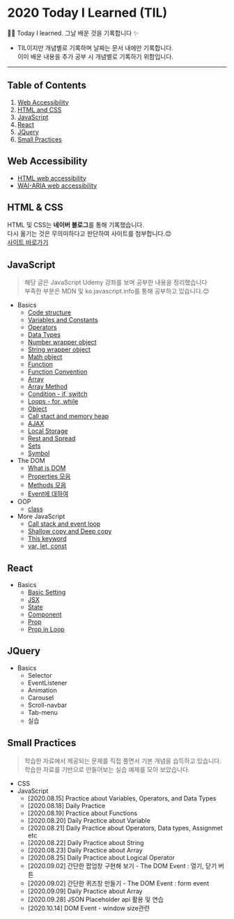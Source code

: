 # 2020 Today I Learned (TIL)

👩‍💻 Today I learned. 그날 배운 것을 기록합니다 ✨

- TIL이지만 개념별로 기록하며 날짜는 문서 내에만 기록합니다.  
  이미 배운 내용을 추가 공부 시 개념별로 기록하기 위함입니다.

---

## Table of Contents
1. [Web Accessibility](#web-accessibility)  
2. [HTML and CSS](#html-&-css)  
3. [JavaScript](#javascript)  
4. [React](#react)  
5. [JQuery](#jquery)  
6. [Small Practices](#small-practices)  

## Web Accessibility

- [HTML web accessibility](./Web-Accessibility/01_HTMLWebAccessibility.md)
- [WAI-ARIA web accessibility](./Web-Accessibility/02_WAI-ARIA.md)

## HTML & CSS

HTML 및 CSS는 **네이버 블로그**를 통해 기록했습니다.  
 다시 옮기는 것은 무의미하다고 판단하여 사이트를 첨부합니다.😊  
 [사이트 바로가기](https://blog.naver.com/yesslkim94)

## JavaScript

> 해당 글은 JavaScript Udemy 강좌를 보며 공부한 내용을 정리했습니다  
> 부족한 부분은 MDN 및 ko.javascript.info를 통해 공부하고 있습니다.😊

- Basics
  - [Code structure](Javascript/Basics/01_CodeStructure.md)
  - [Variables and Constants](Javascript/Basics/02_VariablesAndConstants.md)
  - [Operators](Javascript/Basics/03_Operators.md)
  - [Data Types](Javascript/Basics/04_DataTypes.md)
  - [Number wrapper object](Javascript/Basics/04_WrapperOobject_Num.md)
  - [String wrapper object](Javascript/Basics/04_WrapperObject_Str.md)
  - [Math object](Javascript/Basics/10_MathObjects.md)
  - [Function](Javascript/Basics/05_Function.md)
  - [Function Convention](Javascript/Basics/05_FunctionConventions.md)
  - [Array](Javascript/Basics/06_Array.md)
  - [Array Method](Javascript/Basics/06_ArrayMethodExample.md)
  - [Condition - if, switch](Javascript/Basics/07_Condition.md)
  - [Loops - for, while](Javascript/Basics/08_Loop.md)
  - [Object](Javascript/Basics/10_Object.md)
  - [Call stact and memory heap](Javascript/Basics/09_CallStackAndMemoryHeap.md)
  - [AJAX](Javascript/Basics/11_AJAX.md)
  - [Local Storage](Javascript/Basics/12_LocalStorage.md)
  - [Rest and Spread](Javascript/Basics/13_Rest-and-Spread.md)
  - [Sets](Javascript/Basics/14_Sets.md)
  - [Symbol](Javascript/Basics/15_Symbol.md)
- The DOM
  - [What is DOM](Javascript/the-DOM/01_TheDOM.md)
  - [Properties 모음](Javascript/the-DOM/02_Properties.md)
  - [Methods 모음](Javascript/the-DOM/03_Method.md)
  - [Event에 대하여](Javascript/the-DOM/04_Event.md)
- OOP
  - [class](Javascript/OOP/Class.md)
- More JavaScript
  -  [Call stack and event loop](Javascript/More-JavaScript/CallStackAndEventLoop.md)
  -  [Shallow copy and Deep copy](Javascript/More-JavaScript/ShallowCopyAndDeepCopy.md)
  -  [This keyword](Javascript/More-JavaScript/this-keyword.md)
  -  [var, let, const](Javascript/More-JavaScript/var,let,const.md)

## React
- Basics
  - [Basic Setting](./javascript/react/../../React/01_TIL/01_setting.md)
  - [JSX](./javascript/react/../../React/01_TIL/02_JSX.md)
  - [State](./javascript/react/../../React/01_TIL/03_Hooks.md)
  - [Component](./javascript/react/../../React/01_TIL/04_Component.md)
  - [Prop](./javascript/react/../../React/01_TIL/05_Prop.md)
  - [Prop in Loop](./javascript/react/../../React/01_TIL/06_Loop.md)

## JQuery
- Basics
    - Selector
    - EventListener
    - Animation
    - Carousel
    - Scroll-navbar
    - Tab-menu
    - 실습

## Small Practices
> 학습한 자료에서 제공되는 문제를 직접 풀면서 기본 개념을 습득하고 있습니다.
> 학습한 자료를 기반으로 만들어보는 실습 예제를 모아 보았습니다.

- CSS
- JavaScript
  - [2020.08.15] Practice about Variables, Operators, and Data Types
  - [2020.08.18] Daily Practice
  - [2020.08.19] Practice about Functions
  - [2020.08.20] Daily Practice about Variable
  - [2020.08.21] Daily Practice about Operators, Data types, Assignmet etc
  - [2020.08.22] Daily Practice about String
  - [2020.08.23] Daily Practice about Array
  - [2020.08.25] Daily Practice about Logical Operator
  - [2020.09.02] 간단한 팝업창 구현해 보기 - The DOM Event : 열기, 닫기 버튼
  - [2020.09.02] 간단한 퀴즈창 만들기 - The DOM Event : form event
  - [2020.09.09] Daily Practice about Array
  - [2020.09.28] JSON Placeholder api 활용 및 연습
  - [2020.10.14] DOM Event - window size관련
